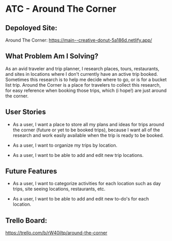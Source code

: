 # ATC - Around The Corner

## Depoloyed Site:

Around The Corner: https://main--creative-donut-5a186d.netlify.app/

## What Problem Am I Solving?

As an avid traveler and trip planner, I research places, tours, restaurants, and sites in locations where I don't currently have an active trip booked. Sometimes this research is to help me decide where to go, or is for a bucket list trip. Around the Corner is a place for travelers to collect this research, for easy reference when booking those trips, which (i hope!) are just around the corner.

## User Stories

 - As a user, I want a place to store all my plans and ideas for trips around the corner (future or yet to be booked trips), because I want all of the research and work easily available when the trip is ready to be booked.

 - As a user, I want to organize my trips by location.

 - As a user, I want to be able to add and edit new trip locations.

## Future Features

- As a user, I want to categorize activities for each location such as day trips, site seeing locations, restaurants, etc.

- As a user, I want to be able to add and edit new to-do's for each location.


## Trello Board: 
https://trello.com/b/rW40iltp/around-the-corner
